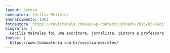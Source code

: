 ```yaml
---
layout: autora
nomeautora: Cecília Meireles
anonascimento: 1901
fotoautora: https://revistabula.com/wp/wp-content/uploads/2016/05/Cecilia_Meireles.jpg
biografia: |
  Cecília Meireles foi uma escritora, jornalista, pintora e professora carioca, além de uma das maiores e melhores poetisas brasileiras, que nasceu em 7 de novembro de 1901, e faleceu em 9 de novembro de 1964. Nunca conheceu o pai, devido à morte dele três meses antes de seu nacimento; e sua mãe morreu quando ela tinha apenas três anos. Desta forma, foi criada pela sua avó, e recebeu uma educação religiosa. Desde os 9 anos de idade, Cecília Meireles escrevia poesias. Publicou sua primeira obra, "Espectros", em 1919. Chegou a casar com o pintor Fernando Correa Dias, mas ele cometeu suicício em 1935. Mesmo passando por tantas dificuldades, ela alcançou diversas conquistas, como os Prêmios Jabuti, Machado de Assis, e Olavo Bilac, além de fundar a primeira Biblioteca Infantil do Brasil.
fontes: |
  https://www.todamateria.com.br/cecilia-meireles/
---
```

